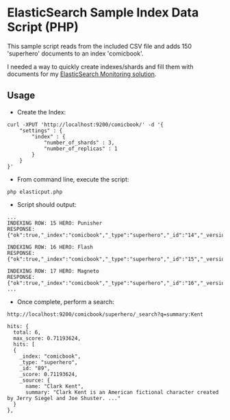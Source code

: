 ElasticSearch Sample Index Data Script (PHP)
==========================

This sample script reads from the included CSV file and adds 150 'superhero' documents to an index 'comicbook'.

I needed a way to quickly create indexes/shards and fill them with documents for my [ElasticSearch Monitoring solution](https://github.com/royrusso/elasticsearch-HQ, "Elastic HQ").

Usage
--------

* Create the Index:

```
curl -XPUT 'http://localhost:9200/comicbook/' -d '{
    "settings" : {
        "index" : {
            "number_of_shards" : 3,
            "number_of_replicas" : 1
        }
    }
}'
```

* From command line, execute the script:

```
php elasticput.php
```

* Script should output:

```
...
INDEXING ROW: 15 HERO: Punisher
RESPONSE: {"ok":true,"_index":"comicbook","_type":"superhero","_id":"14","_version":1}

INDEXING ROW: 16 HERO: Flash
RESPONSE: {"ok":true,"_index":"comicbook","_type":"superhero","_id":"15","_version":1}

INDEXING ROW: 17 HERO: Magneto
RESPONSE: {"ok":true,"_index":"comicbook","_type":"superhero","_id":"16","_version":1}
...
```

* Once complete, perform a search:

```
http://localhost:9200/comicbook/superhero/_search?q=summary:Kent

hits: {
  total: 6,
  max_score: 0.71193624,
  hits: [
  {
    _index: "comicbook",
    _type: "superhero",
    _id: "89",
    _score: 0.71193624,
    _source: {
      name: "Clark Kent",
      summary: "Clark Kent is an American fictional character created by Jerry Siegel and Joe Shuster. ..."
  }
},
```
